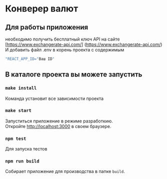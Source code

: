 # Конверер валют

## Для работы приложения 

необходимо получить бесплатный ключ API на сайте [https://www.exchangerate-api.com/] (https://www.exchangerate-api.com/)
И добавить файл .env в корень проекта с содержимым 
```javascript
"REACT_APP_ID="Ваш ID"
```


## В каталоге проекта вы можете запустить


### `make install`

Команда установит все зависимости проекта


### `make start`

Запуститься приложение в режиме разработкию.\
Откройте [http://localhost:3000](http://localhost:3000) в своем браузере.


### `npm test`

Для запуска тестов


### `npm run build`

Собирает приложение для производства в папке `build`.
